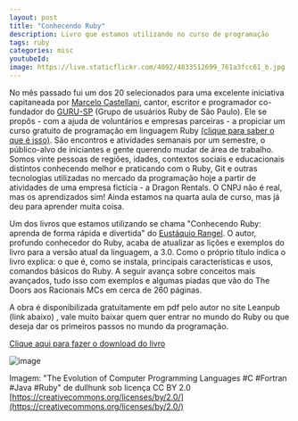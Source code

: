 ```yaml
---
layout: post
title: "Conhecendo Ruby"
description: Livro que estamos utilizando no curso de programação
tags: ruby
categories: misc
youtubeId:
image: https://live.staticflickr.com/4092/4833512699_761a3fcc61_b.jpg
---
```


No mês passado fui um dos 20 selecionados para uma excelente iniciativa capitaneada por [Marcelo Castellani](https://twitter.com/mfcastellani), cantor, escritor e programador co-fundador do [GURU-SP](https://www.gurusp.org/) (Grupo de usuários Ruby de São Paulo). Ele se propôs - com a ajuda de voluntários e empresas parceiras - a propiciar um curso gratuito de programação em linguagem Ruby [(clique para saber o que é isso)](https://pt.wikipedia.org/wiki/Ruby_%28linguagem_de_programa%C3%A7%C3%A3o%29). São encontros e atividades semanais por um semestre, o público-alvo de iniciantes e gente querendo mudar de área de trabalho. Somos vinte pessoas de regiões, idades, contextos sociais e educacionais distintos conhecendo melhor e praticando com o Ruby, Git e outras tecnologias utilizadas no mercado da programação hoje a partir de atividades de uma empresa fictícia - a Dragon Rentals. O CNPJ não é real, mas os aprendizados sim! Ainda estamos na quarta aula de curso, mas já deu para aprender muita coisa.

Um dos livros que estamos utilizando se chama "Conhecendo Ruby: aprenda de forma rápida e divertida" do [Eustáquio Rangel](https://leanpub.com/u/taq). O autor, profundo conhecedor do Ruby, acaba de atualizar as lições e exemplos do livro para a versão atual da linguagem, a 3.0. Como o próprio título indica o livro explica: o que é, como se instala, principais características e usos, comandos básicos do Ruby. A seguir avança sobre conceitos mais avançados, tudo isso com exemplos e algumas piadas que vão do The Doors aos Racionais MCs em cerca de 260 páginas.

A obra é disponibilizada gratuitamente em pdf pelo autor no site Leanpub (link abaixo) , vale muito baixar quem quer entrar no mundo do Ruby ou que deseja dar os primeiros passos no mundo da programação.

[Clique aqui para fazer o download do livro](https://leanpub.com/conhecendo-ruby)

![image](https://user-images.githubusercontent.com/64807181/127940047-e0935efb-2d5c-4b85-bf52-9e0ce142bcb7.png)

Imagem: "The Evolution of Computer Programming Languages #C #Fortran #Java #Ruby" de dullhunk sob licença CC BY 2.0 [https://creativecommons.org/licenses/by/2.0/](https://creativecommons.org/licenses/by/2.0/)
